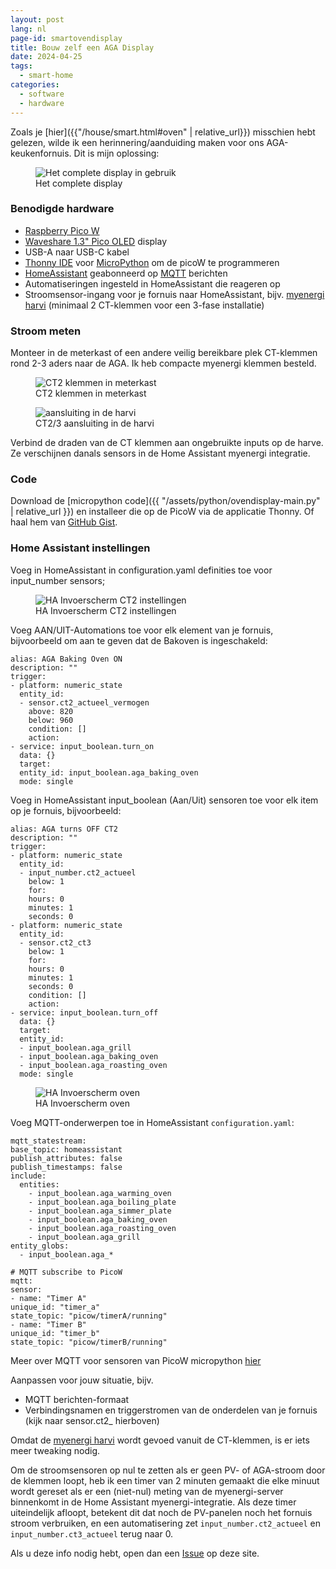 ```yaml
---
layout: post
lang: nl
page-id: smartovendisplay
title: Bouw zelf een AGA Display
date: 2024-04-25
tags:
  - smart-home
categories:
  - software
  - hardware
---
```


Zoals je [hier]({{"/house/smart.html#oven" | relative_url}}) misschien hebt gelezen, wilde ik een herinnering/aanduiding maken voor ons AGA-keukenfornuis. Dit is mijn oplossing:

<figure><img src='{{ "/assets/img/house/smart/aga/agadisplay_IMG9388.jpg" | relative_url }}' alt="Het complete display in gebruik" class='img-fluid'><figcaption class="kleiner">Het complete display</figcaption></figure>

### Benodigde hardware

- [Raspberry Pico W](https://www.raspberrypi.com/documentation/microcontrollers/raspberry-pi-pico.html)
- [Waveshare 1.3" Pico OLED](https://www.waveshare.com/wiki/Pico-OLED-1.3) display
- USB-A naar USB-C kabel
- [Thonny IDE](https://thonny.org) voor [MicroPython](https://micropython.org) om de picoW te programmeren
- [HomeAssistant](https://www.home-assistant.io) geabonneerd op [MQTT](https://mqtt.org) berichten
- Automatiseringen ingesteld in HomeAssistant die reageren op
- Stroomsensor-ingang voor je fornuis naar HomeAssistant, bijv. [myenergi harvi](https://www.myenergi.com/product/harvi/) (minimaal 2 CT-klemmen voor een 3-fase installatie)

### Stroom meten

Monteer in de meterkast of een andere veilig bereikbare plek CT-klemmen rond 2-3 aders naar de AGA. Ik heb compacte myenergi klemmen besteld.

<div class="row">
<div class="col-sm">
<figure><img src='{{ "/assets/img/house/smart/aga/CT_clamps-IMG_9186.jpg" | relative_url }}' alt="CT2 klemmen in meterkast" class='img-fluid'><figcaption class="kleiner">CT2 klemmen in meterkast</figcaption></figure>
</div>
<div class="col-sm">
<figure><img src='{{ "/assets/img/house/smart/aga/harvi_inside-IMG_9183.jpg" | relative_url }}' alt="aansluiting in de harvi" class='img-fluid'><figcaption class="kleiner">CT2/3 aansluiting in de harvi</figcaption></figure>
</div>
</div>

Verbind de draden van de CT klemmen aan ongebruikte inputs op de harve. Ze verschijnen danals sensors in de Home Assistant myenergi integratie.

### Code

Download de [micropython code]({{ "/assets/python/ovendisplay-main.py" | relative_url }}) en installeer die op de PicoW via de applicatie Thonny. Of haal hem van [GitHub Gist](https://gist.github.com/silverailscolo/251de664985824c1d1ddeaad54f00b6d).

### Home Assistant instellingen

Voeg in HomeAssistant in configuration.yaml definities toe voor input_number sensors;

<figure><img src='{{ "/assets/img/house/smart/aga/ha_ct2_inputnumber.png" | relative_url }}' alt="HA Invoerscherm CT2 instellingen" class='img-fluid'><figcaption class="kleiner">HA Invoerscherm CT2 instellingen</figcaption></figure>

Voeg AAN/UIT-Automations toe voor elk element van je fornuis, bijvoorbeeld om aan te geven dat de Bakoven is ingeschakeld:

```
alias: AGA Baking Oven ON
description: ""
trigger:
- platform: numeric_state
  entity_id:
  - sensor.ct2_actueel_vermogen
    above: 820
    below: 960
    condition: []
    action:
- service: input_boolean.turn_on
  data: {}
  target:
  entity_id: input_boolean.aga_baking_oven
  mode: single
```

Voeg in HomeAssistant input_boolean (Aan/Uit) sensoren toe voor elk item op je fornuis, bijvoorbeeld:

```
alias: AGA turns OFF CT2
description: ""
trigger:
- platform: numeric_state
  entity_id:
  - input_number.ct2_actueel
    below: 1
    for:
    hours: 0
    minutes: 1
    seconds: 0
- platform: numeric_state
  entity_id:
  - sensor.ct2_ct3
    below: 1
    for:
    hours: 0
    minutes: 1
    seconds: 0
    condition: []
    action:
- service: input_boolean.turn_off
  data: {}
  target:
  entity_id:
  - input_boolean.aga_grill
  - input_boolean.aga_baking_oven
  - input_boolean.aga_roasting_oven
  mode: single
```

<figure><img src='{{ "/assets/img/house/smart/aga/ha_bakingoven_input_setting.png" | relative_url }}' alt="HA Invoerscherm oven" class='img-fluid'><figcaption class="kleiner">HA Invoerscherm oven</figcaption></figure>

Voeg MQTT-onderwerpen toe in HomeAssistant `configuration.yaml`:

```
mqtt_statestream:
base_topic: homeassistant
publish_attributes: false
publish_timestamps: false
include:
  entities:
    - input_boolean.aga_warming_oven
    - input_boolean.aga_boiling_plate
    - input_boolean.aga_simmer_plate
    - input_boolean.aga_baking_oven
    - input_boolean.aga_roasting_oven
    - input_boolean.aga_grill
entity_globs:
  - input_boolean.aga_*

# MQTT subscribe to PicoW
mqtt:
sensor:
- name: "Timer A"
unique_id: "timer_a"
state_topic: "picow/timerA/running"
- name: "Timer B"
unique_id: "timer_b"
state_topic: "picow/timerB/running"
```

Meer over MQTT voor sensoren van PicoW micropython [hier](https://github.com/agners/micropython-ha-mqtt-device)

Aanpassen voor jouw situatie, bijv.

- MQTT berichten-formaat
- Verbindingsnamen en triggerstromen van de onderdelen van je fornuis (kijk naar sensor.ct2\_ hierboven)

Omdat de [myenergi harvi](https://www.myenergi.com/product/harvi/) wordt gevoed vanuit de CT-klemmen, is er iets meer tweaking nodig.

Om de stroomsensoren op nul te zetten als er geen PV- of AGA-stroom door de klemmen loopt, heb ik een timer van 2 minuten gemaakt die elke minuut wordt gereset als er een (niet-nul) meting van de myenergi-server binnenkomt in de Home Assistant myenergi-integratie. Als deze timer uiteindelijk afloopt, betekent dit dat noch de PV-panelen noch het fornuis stroom verbruiken, en een automatisering zet `input_number.ct2_actueel` en `input_number.ct3_actueel` terug naar 0.

Als u deze info nodig hebt, open dan een [Issue](https://github.com/silverailscolo/ejb/issues) op deze site.
